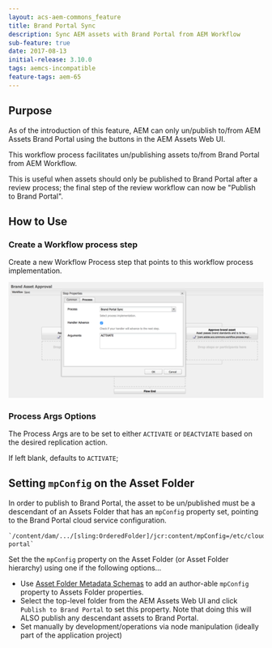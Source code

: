 ```yaml
---
layout: acs-aem-commons_feature
title: Brand Portal Sync 
description: Sync AEM assets with Brand Portal from AEM Workflow
sub-feature: true
date: 2017-08-13
initial-release: 3.10.0
tags: aemcs-incompatible
feature-tags: aem-65
---
```


## Purpose

As of the introduction of this feature, AEM can only un/publish to/from AEM Assets Brand Portal using the buttons in the AEM Assets Web UI.

This workflow process facilitates un/publishing assets to/from Brand Portal from AEM Workflow. 

This is useful when assets should only be published to Brand Portal after a review process; the final step of the review workflow can now be "Publish to Brand Portal".

## How to Use

### Create a Workflow process step

Create a new Workflow Process step that points to this workflow process implementation. 

![Workflow - Brand Portal Sync](images/workflow-process-configuration.png)


### Process Args Options

The Process Args are to be set to either `ACTIVATE` or `DEACTVIATE` based on the desired replication action.

If left blank, defaults to `ACTIVATE`;

## Setting `mpConfig` on the Asset Folder

In order to publish to Brand Portal, the asset to be un/published must be a descendant of an Assets Folder that has an `mpConfig` property set, pointing to the Brand Portal cloud service configuration.
    
    `/content/dam/.../[sling:OrderedFolder]/jcr:content/mpConfig=/etc/cloudservices/mediaportal/brand-portal`
    
Set the the `mpConfig` property on the Asset Folder (or Asset Folder hierarchy) using one if the following options...

* Use [Asset Folder Metadata Schemas](https://helpx.adobe.com/experience-manager/6-3/assets/using/folder-metadata-schema.html) to add an author-able `mpConfig` property to Assets Folder properties.
* Select the top-level folder from the AEM Assets Web UI and click `Publish to Brand Portal` to set this property. Note that doing this will ALSO publish any descendant assets to Brand Portal.
* Set manually by development/operations via node manipulation (ideally part of the application project)

